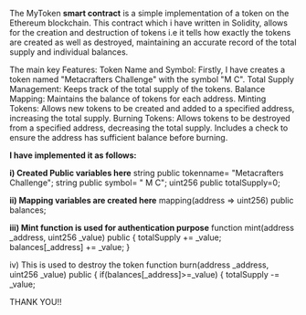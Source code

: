 The MyToken **smart contract** is a simple implementation of a token on the Ethereum blockchain.
This contract which i have written in Solidity, allows for the creation and destruction of tokens i.e it tells how exactly the tokens are created as well as destroyed,
maintaining an accurate record of the total supply and individual balances.

The main key Features:
Token Name and Symbol: Firstly, I have creates a token named "Metacrafters Challenge" with the symbol "M C".
Total Supply Management: Keeps track of the total supply of the tokens.
Balance Mapping: Maintains the balance of tokens for each address.
Minting Tokens: Allows new tokens to be created and added to a specified address, increasing the total supply.
Burning Tokens: Allows tokens to be destroyed from a specified address, decreasing the total supply. Includes a check to ensure the address has sufficient balance before burning.


**I have implemented it as follows:**

**i) Created Public variables here**
    string public tokenname= "Metacrafters Challenge";
    string public symbol= " M C";
    uint256 public totalSupply=0;

**ii) Mapping variables are created  here**
    mapping(address => uint256) public balances;

**iii) Mint function is used for authentication purpose**
    function mint(address _address, uint256 _value) public {
        totalSupply += _value;
        balances[_address] += _value;
    }

iv) This is used to destroy the token 
    function burn(address _address, uint256 _value) public {
        if(balances[_address]>=_value)
        {
        totalSupply -= _value;

THANK YOU!!

